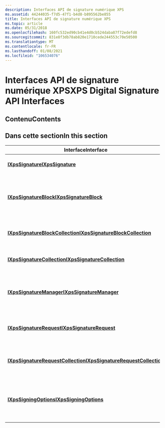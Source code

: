 ```yaml
---
description: Interfaces API de signature numérique XPS
ms.assetid: 44244035-f7d5-47f1-b4d8-b895562be855
title: Interfaces API de signature numérique XPS
ms.topic: article
ms.date: 05/31/2018
ms.openlocfilehash: 160fc532ed90cb41e4d0cb524daba87f72edefd8
ms.sourcegitcommit: 831e8f3db78ab820e1710cede244553c70e50500
ms.translationtype: MT
ms.contentlocale: fr-FR
ms.lasthandoff: 01/08/2021
ms.locfileid: "106534076"
---
```

# <a name="xps-digital-signature-api-interfaces"></a><span data-ttu-id="15f6a-103">Interfaces API de signature numérique XPS</span><span class="sxs-lookup"><span data-stu-id="15f6a-103">XPS Digital Signature API Interfaces</span></span>

## <a name="contents"></a><span data-ttu-id="15f6a-104">Contenu</span><span class="sxs-lookup"><span data-stu-id="15f6a-104">Contents</span></span>

## <a name="in-this-section"></a><span data-ttu-id="15f6a-105">Dans cette section</span><span class="sxs-lookup"><span data-stu-id="15f6a-105">In this section</span></span>



| <span data-ttu-id="15f6a-106">Interface</span><span class="sxs-lookup"><span data-stu-id="15f6a-106">Interface</span></span>                                                                           | <span data-ttu-id="15f6a-107">Description</span><span class="sxs-lookup"><span data-stu-id="15f6a-107">Description</span></span>                                                                                         |
|-------------------------------------------------------------------------------------|-----------------------------------------------------------------------------------------------------|
| [<span data-ttu-id="15f6a-108">**IXpsSignature**</span><span class="sxs-lookup"><span data-stu-id="15f6a-108">**IXpsSignature**</span></span>](/windows/desktop/api/xpsdigitalsignature/nn-xpsdigitalsignature-ixpssignature)<br/>                                   | <span data-ttu-id="15f6a-109">Représente une signature numérique unique.</span><span class="sxs-lookup"><span data-stu-id="15f6a-109">Represents a single digital signature.</span></span><br/>                                                   |
| [<span data-ttu-id="15f6a-110">**IXpsSignatureBlock**</span><span class="sxs-lookup"><span data-stu-id="15f6a-110">**IXpsSignatureBlock**</span></span>](/windows/desktop/api/xpsdigitalsignature/nn-xpsdigitalsignature-ixpssignatureblock)<br/>                         | <span data-ttu-id="15f6a-111">Représente un bloc de demandes de signature stockées dans une partie SignatureDefinitions.</span><span class="sxs-lookup"><span data-stu-id="15f6a-111">Represents a block of signature requests that are stored in a SignatureDefinitions part.</span></span><br/> |
| [<span data-ttu-id="15f6a-112">**IXpsSignatureBlockCollection**</span><span class="sxs-lookup"><span data-stu-id="15f6a-112">**IXpsSignatureBlockCollection**</span></span>](/windows/desktop/api/xpsdigitalsignature/nn-xpsdigitalsignature-ixpssignatureblockcollection)<br/>     | <span data-ttu-id="15f6a-113">Collection d’interfaces [**IXpsSignatureBlock**](/windows/desktop/api/xpsdigitalsignature/nn-xpsdigitalsignature-ixpssignatureblock) .</span><span class="sxs-lookup"><span data-stu-id="15f6a-113">A collection of [**IXpsSignatureBlock**](/windows/desktop/api/xpsdigitalsignature/nn-xpsdigitalsignature-ixpssignatureblock) interfaces.</span></span><br/>             |
| [<span data-ttu-id="15f6a-114">**IXpsSignatureCollection**</span><span class="sxs-lookup"><span data-stu-id="15f6a-114">**IXpsSignatureCollection**</span></span>](/windows/desktop/api/xpsdigitalsignature/nn-xpsdigitalsignature-ixpssignaturecollection)<br/>               | <span data-ttu-id="15f6a-115">Collection de pointeurs d’interface [**IXpsSignature**](/windows/desktop/api/xpsdigitalsignature/nn-xpsdigitalsignature-ixpssignature) .</span><span class="sxs-lookup"><span data-stu-id="15f6a-115">A collection of [**IXpsSignature**](/windows/desktop/api/xpsdigitalsignature/nn-xpsdigitalsignature-ixpssignature) interface pointers.</span></span><br/>               |
| [<span data-ttu-id="15f6a-116">**IXpsSignatureManager**</span><span class="sxs-lookup"><span data-stu-id="15f6a-116">**IXpsSignatureManager**</span></span>](/windows/desktop/api/xpsdigitalsignature/nn-xpsdigitalsignature-ixpssignaturemanager)<br/>                     | <span data-ttu-id="15f6a-117">Gère les signatures numériques et les demandes de signature numérique d’un document XPS.</span><span class="sxs-lookup"><span data-stu-id="15f6a-117">Manages the digital signatures and digital signature requests of an XPS document.</span></span><br/>        |
| [<span data-ttu-id="15f6a-118">**IXpsSignatureRequest**</span><span class="sxs-lookup"><span data-stu-id="15f6a-118">**IXpsSignatureRequest**</span></span>](/windows/desktop/api/xpsdigitalsignature/nn-xpsdigitalsignature-ixpssignaturerequest)<br/>                     | <span data-ttu-id="15f6a-119">Accède aux composants d’une demande de signature.</span><span class="sxs-lookup"><span data-stu-id="15f6a-119">Accesses the components of a signature request.</span></span><br/>                                          |
| [<span data-ttu-id="15f6a-120">**IXpsSignatureRequestCollection**</span><span class="sxs-lookup"><span data-stu-id="15f6a-120">**IXpsSignatureRequestCollection**</span></span>](/windows/desktop/api/xpsdigitalsignature/nn-xpsdigitalsignature-ixpssignaturerequestcollection)<br/> | <span data-ttu-id="15f6a-121">Collection d’interfaces [**IXpsSignatureRequest**](/windows/desktop/api/xpsdigitalsignature/nn-xpsdigitalsignature-ixpssignaturerequest) .</span><span class="sxs-lookup"><span data-stu-id="15f6a-121">A collection of [**IXpsSignatureRequest**](/windows/desktop/api/xpsdigitalsignature/nn-xpsdigitalsignature-ixpssignaturerequest) interfaces.</span></span><br/>         |
| [<span data-ttu-id="15f6a-122">**IXpsSigningOptions**</span><span class="sxs-lookup"><span data-stu-id="15f6a-122">**IXpsSigningOptions**</span></span>](/windows/desktop/api/xpsdigitalsignature/nn-xpsdigitalsignature-ixpssigningoptions)<br/>                         | <span data-ttu-id="15f6a-123">Permet d’accéder aux options de signature individuelles utilisées par les nouvelles signatures.</span><span class="sxs-lookup"><span data-stu-id="15f6a-123">Provides access to the individual signing options that are used by new signatures.</span></span><br/>       |



 

 

 





